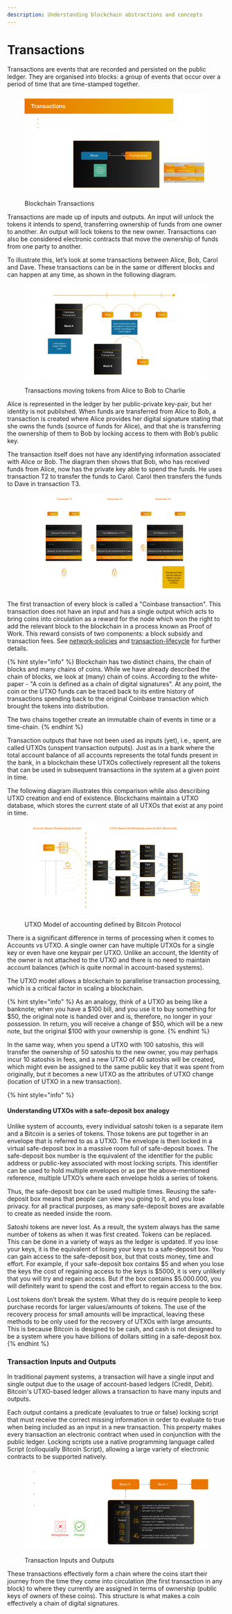 ```yaml
---
description: Understanding blockchain abstractions and concepts
---
```


# Transactions

Transactions are events that are recorded and persisted on the public ledger. They are organised into blocks: a group of events that occur over a period of time that are time-stamped together.

<figure><img src="../../../.gitbook/assets/WhatIsBlockchain_Slide14.png" alt=""><figcaption><p>Blockchain Transactions</p></figcaption></figure>

Transactions are made up of inputs and outputs. An input will unlock the tokens it intends to spend, transferring ownership of funds from one owner to another. An output will lock tokens to the new owner. Transactions can also be considered electronic contracts that move the ownership of funds from one party to another.

To illustrate this, let’s look at some transactions between Alice, Bob, Carol and Dave. These transactions can be in the same or different blocks and can happen at any time, as shown in the following diagram.

<figure><img src="../../../.gitbook/assets/WhatIsBlockchain_Slide16.png" alt=""><figcaption><p>Transactions moving tokens from Alice to Bob to Charlie</p></figcaption></figure>

Alice is represented in the ledger by her public-private key-pair, but her identity is not published. When funds are transferred from Alice to Bob, a transaction is created where Alice provides her digital signature stating that she owns the funds (source of funds for Alice), and that she is transferring the ownership of them to Bob by locking access to them with Bob’s public key.

The transaction itself does not have any identifying information associated with Alice or Bob. The diagram then shows that Bob, who has received funds from Alice, now has the private key able to spend the funds. He uses transaction T2 to transfer the funds to Carol. Carol then transfers the funds to Dave in transaction T3.

<figure><img src="../../../.gitbook/assets/WhatIsBlockchain_Slide17.png" alt=""><figcaption></figcaption></figure>

The first transaction of every block is called a "Coinbase transaction". This transaction does not have an input and has a single output which acts to bring coins into circulation as a reward for the node which won the right to add the relevant block to the blockchain in a process known as Proof of Work. This reward consists of two components: a block subsidy and transaction fees. See [network-policies](../network-policies/ "mention") and [transaction-lifecycle](../transaction-lifecycle/ "mention") for further details.

{% hint style="info" %}
Blockchain has two distinct chains, the chain of blocks and many chains of coins. While we have already described the chain of blocks, we look at (many) chain of coins. According to the white-paper - "A coin is defined as a chain of digital signatures". At any point, the coin or the UTXO funds can be traced back to its entire history of transactions spending back to the original Coinbase transaction which brought the tokens into distribution.

The two chains together create an immutable chain of events in time or a time-chain.
{% endhint %}

Transaction outputs that have not been used as inputs (yet), i.e., spent, are called UTXOs (unspent transaction outputs). Just as in a bank where the total account balance of all accounts represents the total funds present in the bank, in a blockchain these UTXOs collectively represent all the tokens that can be used in subsequent transactions in the system at a given point in time.

The following diagram illustrates this comparison while also describing UTXO creation and end of existence. Blockchains maintain a UTXO database, which stores the current state of all UTXOs that exist at any point in time.

<figure><img src="../../../.gitbook/assets/WhatIsBlockchain_Slide18.png" alt=""><figcaption><p>UTXO Model of accounting defined by Bitcoin Protocol</p></figcaption></figure>

There is a significant difference in terms of processing when it comes to Accounts vs UTXO. A single owner can have multiple UTXOs for a single key or even have one keypair per UTXO. Unlike an account, the Identity of the owner is not attached to the UTXO and there is no need to maintain account balances (which is quite normal in account-based systems).

The UTXO model allows a blockchain to parallelise transaction processing, which is a critical factor in scaling a blockchain.

{% hint style="info" %}
As an analogy, think of a UTXO as being like a banknote; when you have a $100 bill, and you use it to buy something for $50, the original note is handed over and is, therefore, no longer in your possession. In return, you will receive a change of $50, which will be a new note, but the original $100 with your ownership is gone.
{% endhint %}

In the same way, when you spend a UTXO with 100 satoshis, this will transfer the ownership of 50 satoshis to the new owner, you may perhaps incur 10 satoshis in fees, and a new UTXO of 40 satoshis will be created, which might even be assigned to the same public key that it was spent from originally, but it becomes a new UTXO as the attributes of UTXO change (location of UTXO in a new transaction).

{% hint style="info" %}
#### **Understanding UTXOs with a safe-deposit box analogy**

Unlike system of accounts, every individual satoshi token is a separate item and a Bitcoin is a series of tokens. Those tokens are put together in an envelope that is referred to as a UTXO. The envelope is then locked in a virtual safe-deposit box in a massive room full of safe-deposit boxes. The safe-deposit box number is the equivalent of the identifier for the public address or public-key associated with most locking scripts. This identifier can be used to hold multiple envelopes or as per the above-mentioned reference, multiple UTXO’s where each envelope holds a series of tokens.

Thus, the safe-deposit box can be used multiple times. Reusing the safe-deposit box means that people can view you going to it, and you lose privacy. for all practical purposes, as many safe-deposit boxes are available to create as needed inside the room.

Satoshi tokens are never lost. As a result, the system always has the same number of tokens as when it was first created. Tokens can be replaced. This can be done in a variety of ways as the ledger is updated. If you lose your keys, it is the equivalent of losing your keys to a safe-deposit box. You can gain access to the safe-deposit box, but that costs money, time and effort. For example, if your safe-deposit box contains $5 and when you lose the keys the cost of regaining access to the keys is $5000, it is very unlikely that you will try and regain access. But if the box contains $5.000.000, you will definitely want to spend the cost and effort to regain access to the box.

Lost tokens don’t break the system. What they do is require people to keep purchase records for larger values/amounts of tokens. The use of the recovery process for small amounts will be impractical, leaving these methods to be only used for the recovery of UTXOs with large amounts. This is because Bitcoin is designed to be cash, and cash is not designed to be a system where you have billions of dollars sitting in a safe-deposit box.
{% endhint %}

### Transaction Inputs and Outputs

In traditional payment systems, a transaction will have a single input and single output due to the usage of account-based ledgers (Credit, Debit). Bitcoin's UTXO-based ledger allows a transaction to have many inputs and outputs.

Each output contains a predicate (evaluates to true or false) locking script that must receive the correct missing information in order to evaluate to true when being included as an input in a new transaction. This property makes every transaction an electronic contract when used in conjunction with the public ledger. Locking scripts use a native programming language called Script (colloquially Bitcoin Script), allowing a large variety of electronic contracts to be supported natively.

<figure><img src="../../../.gitbook/assets/WhatIsBlockchain_Slide19.png" alt=""><figcaption><p>Transaction Inputs and Outputs</p></figcaption></figure>

These transactions effectively form a chain where the coins start their journey from the time they come into circulation (the first transaction in any block) to where they currently are assigned in terms of ownership (public keys of owners of these coins). This structure is what makes a coin effectively a chain of digital signatures.

